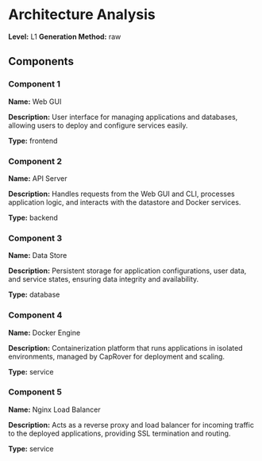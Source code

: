 # Architecture Analysis

**Level:** L1
**Generation Method:** raw

## Components

### Component 1

**Name:** Web GUI

**Description:** User interface for managing applications and databases, allowing users to deploy and configure services easily.

**Type:** frontend

### Component 2

**Name:** API Server

**Description:** Handles requests from the Web GUI and CLI, processes application logic, and interacts with the datastore and Docker services.

**Type:** backend

### Component 3

**Name:** Data Store

**Description:** Persistent storage for application configurations, user data, and service states, ensuring data integrity and availability.

**Type:** database

### Component 4

**Name:** Docker Engine

**Description:** Containerization platform that runs applications in isolated environments, managed by CapRover for deployment and scaling.

**Type:** service

### Component 5

**Name:** Nginx Load Balancer

**Description:** Acts as a reverse proxy and load balancer for incoming traffic to the deployed applications, providing SSL termination and routing.

**Type:** service

